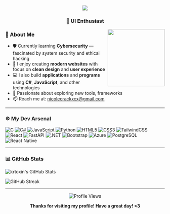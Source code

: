 <h1 align="center">
    <img src="https://readme-typing-svg.herokuapp.com/?font=Righteous&size=35&center=true&vCenter=true&width=500&height=70&color=693EF7&duration=4000&lines=Hi+There!+👋;+I'm+Kira!;" />
</h1>
<h3 align="center">🎨 UI Enthusiast</h3>
<img align="right" src="https://media.tenor.com/WJ_A_mC1RF8AAAAj/chilling-kuromi.gif" width="180" height="180"/>

### 🧬 About Me

- 🛡️ Currently learning **Cybersecurity** — fascinated by system security and ethical hacking  
- 🎨 I enjoy creating **modern websites** with focus on **clean design** and **user experience**  
- 💻 I also build **applications** and **programs** using **C#**, **JavaScript**, and other technologies  
- 🚀 Passionate about exploring new tools, frameworks  
- 📫 Reach me at: [nicolecrackxcx@gmail.com](mailto:nicolecrackxcx@gmail.com)
  
---

### ⚙️ My Dev Arsenal

![C](https://img.shields.io/badge/C-00599C?style=for-the-badge&logo=c&logoColor=white)
![C#](https://img.shields.io/badge/C%23-239120?style=for-the-badge&logo=c-sharp&logoColor=white)
![JavaScript](https://img.shields.io/badge/JavaScript-F7DF1E?style=for-the-badge&logo=javascript&logoColor=black)
![Python](https://img.shields.io/badge/Python-3776AB?style=for-the-badge&logo=python&logoColor=white)
![HTML5](https://img.shields.io/badge/HTML5-E34F26?style=for-the-badge&logo=html5&logoColor=white)
![CSS3](https://img.shields.io/badge/CSS3-1572B6?style=for-the-badge&logo=css3&logoColor=white)
![TailwindCSS](https://img.shields.io/badge/Tailwind_CSS-38B2AC?style=for-the-badge&logo=tailwind-css&logoColor=white)
![React](https://img.shields.io/badge/React-61DAFB?style=for-the-badge&logo=react&logoColor=black)
![FastAPI](https://img.shields.io/badge/FastAPI-009688?style=for-the-badge&logo=fastapi&logoColor=white)
![.NET](https://img.shields.io/badge/.NET-512BD4?style=for-the-badge&logo=dotnet&logoColor=white)
![Bootstrap](https://img.shields.io/badge/Bootstrap-7952B3?style=for-the-badge&logo=bootstrap&logoColor=white)
![Azure](https://img.shields.io/badge/Azure-0078D4?style=for-the-badge&logo=microsoft-azure&logoColor=white)
![PostgreSQL](https://img.shields.io/badge/PostgreSQL-4169E1?style=for-the-badge&logo=postgresql&logoColor=white)
![React Native](https://img.shields.io/badge/React_Native-61DAFB?style=for-the-badge&logo=react&logoColor=black)

---

### 📊 GitHub Stats

![krtoxin's GitHub Stats](https://github-readme-stats.vercel.app/api?username=krtoxin&show_icons=true&count_private=true&title_color=E0A7DA&text_color=C27CB5&icon_color=914186&border_color=A3629F&bg_color=1E1E1E)

![GitHub Streak](https://github-readme-streak-stats.herokuapp.com/?user=krtoxin&date_format=M%20j%5B%2C%20Y%5D&ring=A3629F&fire=E77ED0&currStreakLabel=E0A7DA&sideLabels=C27CB5&currStreakNum=E0A7DA&dates=C27CB5&sideNums=C27CB5&background=1E1E1E&border=A3629F)

---

<p align="center">
  <img src="https://komarev.com/ghpvc/?username=krtoxin&color=914186&style=flat" alt="Profile Views" />
</p>

<p align="center">
  <b>Thanks for visiting my profile! Have a great day! <3</b>
</p>
